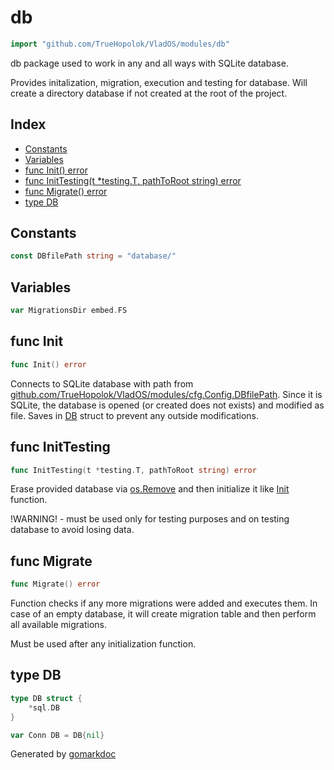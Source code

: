 <!-- Code generated by gomarkdoc. DO NOT EDIT -->

# db

```go
import "github.com/TrueHopolok/VladOS/modules/db"
```

db package used to work in any and all ways with SQLite database.

Provides initalization, migration, execution and testing for database. Will create a directory database if not created at the root of the project.

## Index

- [Constants](<#constants>)
- [Variables](<#variables>)
- [func Init\(\) error](<#Init>)
- [func InitTesting\(t \*testing.T, pathToRoot string\) error](<#InitTesting>)
- [func Migrate\(\) error](<#Migrate>)
- [type DB](<#DB>)


## Constants

<a name="DBfilePath"></a>

```go
const DBfilePath string = "database/"
```

## Variables

<a name="MigrationsDir"></a>

```go
var MigrationsDir embed.FS
```

<a name="Init"></a>
## func Init

```go
func Init() error
```

Connects to SQLite database with path from [github.com/TrueHopolok/VladOS/modules/cfg.Config.DBfilePath](<https://pkg.go.dev/github.com/TrueHopolok/VladOS/modules/cfg/#Config.DBfilePath>). Since it is SQLite, the database is opened \(or created does not exists\) and modified as file. Saves in [DB](<#DB>) struct to prevent any outside modifications.

<a name="InitTesting"></a>
## func InitTesting

```go
func InitTesting(t *testing.T, pathToRoot string) error
```

Erase provided database via [os.Remove](<https://pkg.go.dev/os/#Remove>) and then initialize it like [Init](<#Init>) function.

\!WARNING\! \- must be used only for testing purposes and on testing database to avoid losing data.

<a name="Migrate"></a>
## func Migrate

```go
func Migrate() error
```

Function checks if any more migrations were added and executes them. In case of an empty database, it will create migration table and then perform all available migrations.

Must be used after any initialization function.

<a name="DB"></a>
## type DB



```go
type DB struct {
    *sql.DB
}
```

<a name="Conn"></a>

```go
var Conn DB = DB{nil}
```

Generated by [gomarkdoc](<https://github.com/princjef/gomarkdoc>)
